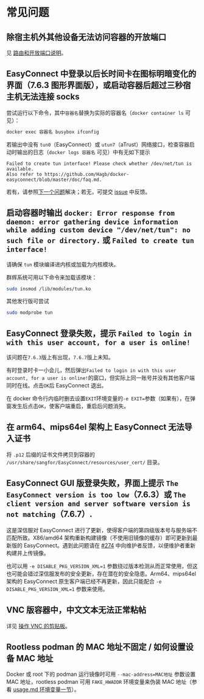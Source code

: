 # 常见问题

## 除宿主机外其他设备无法访问容器的开放端口

见 [路由和开放端口说明](route.md)。

## EasyConnect 中登录以后长时间卡在图标明暗变化的界面（7.6.3 图形界面版），或启动容器后超过三秒宿主机无法连接 socks

尝试运行以下命令，其中`容器名`替换为实际的容器名（`docker container ls` 可见）：

``` bash
docker exec 容器名 busybox ifconfig
```

若输出中没有 `tun0`（EasyConnect）或 `utun7`（aTrust）网络接口，检查容器启动时输出的日志（`docker logs 容器名` 可见）中有无如下提示

```
Failed to create tun interface! Please check whether /dev/net/tun is available.
Also refer to https://github.com/Hagb/docker-easyconnect/blob/master/doc/faq.md.
```

若有，请参照[下一个问题](#user-content-启动容器时输出-docker-error-response-from-daemon-error-gathering-device-information-while-adding-custom-device-devnettun-no-such-file-or-directory-或-failed-to-create-tun-interface)解决；若无，可提交 [issue](https://github.com/Hagb/docker-easyconnect/issues) 中反馈。

## 启动容器时输出 `docker: Error response from daemon: error gathering device information while adding custom device "/dev/net/tun": no such file or directory.` 或 `Failed to create tun interface!`

请确保 `tun` 模块编译进内核或加载为内核模块。

群辉系统可用以下命令来加载该模块：

``` bash
sudo insmod /lib/modules/tun.ko
```

其他发行版可尝试

``` bash
sudo modprobe tun
```

## EasyConnect 登录失败，提示 `Failed to login in with this user account, for a user is online!`

该问题在`7.6.3`版上有出现，`7.6.7`版上未知。

有时登录时卡一小会儿，然后弹出`Failed to login in with this user account, for a user is online!`的窗口，但实际上同一账号并没有其他客户端同时在线。点击`OK`后 EasyConnect 退出。

在 docker 命令行内临时删去设置`EXIT`环境变量的`-e EXIT=`参数（如果有），在弹窗发生后点击`OK`，使客户端重启，重启后问题消失。

## 在 arm64、mips64el 架构上 EasyConnect 无法导入证书

将 `.p12` 后缀的证书文件拷贝到容器的 `/usr/share/sangfor/EasyConnect/resources/user_cert/` 目录。

## EasyConnect GUI 版登录失败，界面上提示 `The EasyConnect version is too low`（7.6.3）或 `The client version and server software version is not matching`（7.6.7）.

这是深信服对 EasyConnect 进行了更新，使得客户端的第四级版本号与服务端不匹配所致。X86/amd64 架构重新构建镜像（不使用旧镜像的缓存）即可更新到最新版的 EasyConnect。遇到此问题请在 [#274](https://github.com/Hagb/docker-easyconnect/issues/274) 中向维护者反馈，以便维护者重新构建并上传镜像。

也可以用 `-e DISABLE_PKG_VERSION_XML=1` 参数绕过版本检测从而正常使用，但这也可能会错过深信服发布的安全更新，存在潜在的安全隐患。Arm64、mips64el 架构的 EasyConnect 原生客户端已经不再更新，因此只能配合 `-e DISABLE_PKG_VERSION_XML=1` 参数来使用。

## VNC 版容器中，中文文本无法正常粘帖

详见 [操作 VNC 的剪贴板](./usage.md#操作-vnc-的剪贴板)。

## Rootless podman 的 MAC 地址不固定 / 如何设置设备 MAC 地址

Docker 或 root 下的 podman 运行镜像时可用 `--mac-address=MAC地址` 参数设置 MAC 地址，rootless podman 可用 `FAKE_HWADDR` 环境变量来伪装 MAC 地址（参看 [usage.md 环境变量一节](./usage.md#环境变量)）。
